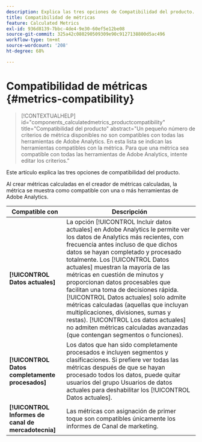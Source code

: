 ```yaml
---
description: Explica las tres opciones de Compatibilidad del producto.
title: Compatibilidad de métricas
feature: Calculated Metrics
exl-id: 936d8139-7bbc-4de4-9e30-60ef5e12be08
source-git-commit: 325a42c080290509309e90c9127138800d5ac496
workflow-type: tm+mt
source-wordcount: '208'
ht-degree: 68%

---
```


# Compatibilidad de métricas {#metrics-compatibility}

>[!CONTEXTUALHELP]
>id="components_calculatedmetrics_productcompatibility"
>title="Compatibilidad del producto"
>abstract="Un pequeño número de criterios de métrica disponibles no son compatibles con todas las herramientas de Adobe Analytics. En esta lista se indican las herramientas compatibles con la métrica. Para que una métrica sea compatible con todas las herramientas de Adobe Analytics, intente editar los criterios."

Este artículo explica las tres opciones de compatibilidad del producto.

Al crear métricas calculadas en el creador de métricas calculadas, la métrica se muestra como compatible con una o más herramientas de Adobe Analytics.


| Compatible con | Descripción |
| --- | --- |
| **[!UICONTROL Datos actuales]** | La opción [!UICONTROL Incluir datos actuales] en Adobe Analytics le permite ver los datos de Analytics más recientes, con frecuencia antes incluso de que dichos datos se hayan completado y procesado totalmente. Los [!UICONTROL Datos actuales] muestran la mayoría de las métricas en cuestión de minutos y proporcionan datos procesables que facilitan una toma de decisiones rápida. [!UICONTROL Datos actuales] solo admite métricas calculadas (aquellas que incluyan multiplicaciones, divisiones, sumas y restas). [!UICONTROL Los datos actuales] no admiten métricas calculadas avanzadas (que contengan segmentos o funciones). |
| **[!UICONTROL Datos completamente procesados]** | Los datos que han sido completamente procesados e incluyen segmentos y clasificaciones. Si prefiere ver todas las métricas después de que se hayan procesado todos los datos, puede quitar usuarios del grupo Usuarios de datos actuales para deshabilitar los [!UICONTROL Datos actuales]. |
| **[!UICONTROL Informes de canal de mercadotecnia]** | Las métricas con asignación de primer toque son compatibles únicamente los informes de Canal de marketing. |
